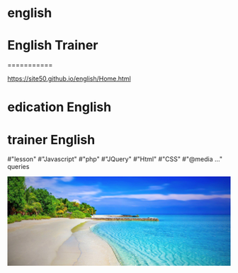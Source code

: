 # english
# English Trainer
===========

https://site50.github.io/english/Home.html

# edication English 
# trainer English 
#"lesson" 
#"Javascript"
#"php"
#"JQuery"
#"Html"
#"CSS"
#"@media ..." queries 

![Test Image 3](https://github.com/site50/trainer/blob/main/images/beach.jpg)


